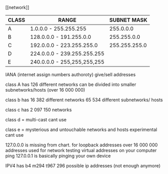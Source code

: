 [[network]]


| CLASS | RANGE                       | SUBNET MASK   |
| ----- | --------------------------- | ------------- |
| A     | 1.0.0.0     - 255.255.255   | 255.0.0.0     |
| B     | 128.0.0.0 - 191.255.0.0     | 255.255.0.0   |
| C     | 192.0.0.0 - 223.255.255.0   | 255.255.255.0 |
| D     | 224.0.0.0 - 239.255.255.255 |               |
| E     | 240.0.0.0 - 255,255,255,255 |               |
IANA (internet assign numbers authoroty) give/sell addresses

class A has 126 different networks
can be divided into smaller subnetworks/hosts (over 16 000 000)

class b has 16 382 different networks
65 534 different subnetworks/ hosts

class c has 2 097 150 networks

class d = multi-cast
cant use

class e = mysterious and untouchable networks and hosts
experimental
cant use

127.0.0.0 is missing from chart.
for loopback addresses
over 16 000 000 addresses
used for network testing
virtual addresses on your computer
ping 127.0.0.1 is basically pinging your own device

IPV4  has b4 m294 t967 296 possible ip addresses (not enough anymore)
